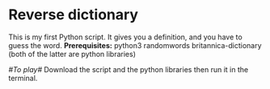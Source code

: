 # Reverse dictionary 
This is my first Python script. It gives you a definition, and you have to guess the word.
**Prerequisites:** python3 randomwords britannica-dictionary (both of the latter are python libraries)

*#To play#*
Download the script and the python libraries then run it in the terminal.
